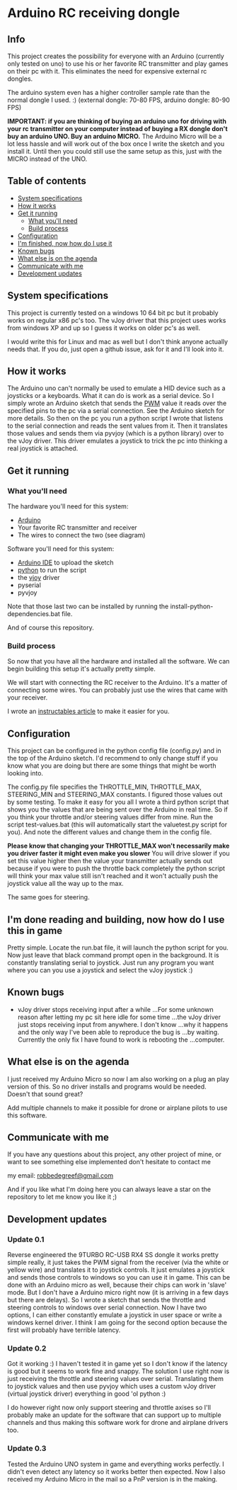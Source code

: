 # Arduino RC receiving dongle

## Info

This project creates the possibility for everyone with
an Arduino (currently only tested on uno) to use
his or her favorite RC transmitter and play games on
their pc with it. This eliminates the need for 
expensive external rc dongles. 

The arduino system even has a higher controller sample
rate than the normal dongle I used. :)
(external dongle: 70-80 FPS, arduino dongle: 80-90 FPS) 

**IMPORTANT: if you are thinking of buying an arduino uno 
for driving with your rc transmitter on your computer instead
of buying a RX dongle don't buy an arduino UNO. Buy an arduino
MICRO.** The Arduino Micro will be a lot less hassle and will
work out of the box once I write the sketch and you install it.
Until then you could still use the same setup as this, just with
the MICRO instead of the UNO.

## Table of contents

* [System specifications](#system-specifications)
* [How it works](#how-it-works)
* [Get it running](#get-it-running)
	* [What you'll need](#what-youll-need)
	* [Build process](#build-process)
* [Configuration](#configuration)
* [I'm finished, now how do I use it](#im-done-reading-and-building-now-how-do-i-use-this-in-game)
* [Known bugs](#known-bugs)
* [What else is on the agenda](#what-else-is-on-the-agenda)
* [Communicate with me](#communicate-with-me)
* [Development updates](#development-updates)

## System specifications

This project is currently tested on a windows 10 64 bit pc
but it probably works on regular x86 pc's too. The vJoy
driver that this project uses works from windows XP and up
so I guess it works on older pc's as well.

I would write this for Linux and mac as well but I don't
think anyone actually needs that. If you do, just open a
github issue, ask for it and I'll look into it.

## How it works

The Arduino uno can't normally be used to emulate a HID
device such as a joysticks or a keyboards. What it can do
is work as a serial device. So I simply wrote an Arduino
sketch that sends the [PWM](https://en.wikipedia.org/wiki/Pulse-width_modulation) value it reads
over the specified pins to the pc via a serial connection.
See the Arduino sketch for more details. So then on the pc
you run a python script I wrote that listens to the serial
connection and reads the sent values from it. Then it 
translates those values and sends them via pyvjoy
(which is a python library) over to the vJoy driver. This 
driver emulates a joystick to trick the pc into thinking
a real joystick is attached.

## Get it running

### What you'll need

The hardware you'll need for this system:
- [Arduino](https://store.arduino.cc/arduino-uno-rev3)
- Your favorite RC transmitter and receiver
- The wires to connect the two (see diagram)

Software you'll need for this system:
- [Arduino IDE](https://www.arduino.cc/en/main/software) to upload the sketch
- [python](https://www.python.org/downloads/) to run the script
- the [vjoy](http://vjoystick.sourceforge.net/site/index.php/component/weblinks/weblink/13-uncategorised/14-latest-download?Itemid=435&task=weblink.go) driver
- pyserial
- pyvjoy

Note that those last two can be installed by running the install-python-dependencies.bat file.

And of course this repository.

### Build process

So now that you have all the hardware and installed
all the software. We can begin building this setup
it's actually pretty simple.

We will start with connecting the RC receiver to 
the Arduino. It's a matter of connecting some wires.
You can probably just use the wires that came with 
your receiver.

I wrote an [instructables article](https://www.instructables.com/id/RC-Receiver-to-Pc-With-Arduino/) to make it
easier for you.

## Configuration

This project can be configured in the python
config file (config.py) and in the top of the
Arduino sketch.
I'd recommend to only change stuff if you know 
what you are doing but there are some things
that might be worth looking into.

The config.py file specifies the 
THROTTLE_MIN, THROTTLE_MAX, STEERING_MIN
and STEERING_MAX constants.
I figured those values out by some testing. 
To make it easy for you all I wrote a third python
script that shows you the values that are being sent
over the Arduino in real time. So if you think your 
throttle and/or steering values differ from mine. 
Run the script test-values.bat (this will automatically
start the valuetest.py script for you). And note the different
values and change them in the config file.

**Please know that changing your THROTTLE_MAX won't necessarily make you driver faster it might even make you slower**
You will drive slower if you set this value higher then the
value your transmitter actually sends out because if you were
to push the throttle back completely the python script will
think your max value still isn't reached and it won't actually
push the joystick value all the way up to the max.

The same goes for steering.


## I'm done reading and building, now how do I use this in game

Pretty simple. Locate the run.bat file, it will 
launch the python script for you. Now just leave
that black command prompt open in the background.
It is constantly translating serial to joystick.
Just run any program you want where you can you 
use a joystick and select the vJoy joystick :)

## Known bugs

- vJoy driver stops receiving input after a while
...For some unknown reason after letting my pc sit here idle for some time
...the vJoy driver just stops receiving input from anywhere. I don't know
...why it happens and the only way I've been able to reproduce the bug is
...by waiting. Currently the only fix I have found to work is rebooting the
...computer.

## What else is on the agenda

I just received my Arduino Micro so now I am also
working on a plug an play version of this. So no
driver installs and programs would be needed. Doesn't
that sound great?

Add multiple channels to make it possible for drone
or airplane pilots to use this software.

## Communicate with me

If you have any questions about this project, any other project
of mine, or want to see something else implemented don't 
hesitate to contact me

my email: robbedegreef@gmail.com

And if you like what I'm doing here you can always
leave a star on the repository to let me know you like
it ;)

## Development updates

### Update 0.1

Reverse engineered the 9TURBO RC-USB RX4 SS dongle 
it works pretty simple really, it just takes the PWM
signal from the receiver (via the white or yellow wire)
and translates it to joystick controls. It just emulates
a joystick and sends those controls to windows so you
can use it in game. This can be done with an Arduino micro
as well, because their chips can work in 'slave' mode. 
But I don't have a Arduino micro right now (it is arriving
in a few days but there are delays). So I wrote a sketch
that sends the throttle and steering controls to windows
over serial connection. Now I have two options, I can either
constantly emulate a joystick in user space or write a 
windows kernel driver. I think I am going for the second
option because the first will probably have terrible latency.

### Update 0.2

Got it working :) I haven't tested it in game yet so I don't
know if the latency is good but it seems to work fine and snappy.
The solution I use right now is just receiving the throttle 
and steering values over serial. Translating them to joystick
values and then use pyvjoy which uses a custom vJoy driver
(virtual joystick driver) everything in good 'ol python :)

I do however right now only support steering and throttle axises 
so I'll probably make an update for the software that can support
up to multiple channels and thus making this software work for drone
and airplane drivers too.

### Update 0.3

Tested the Arduino UNO system in game and everything works perfectly.
I didn't even detect any latency so it works better then expected. Now
I also received my Arduino Micro in the mail so a PnP version is in the 
making.